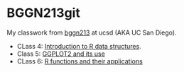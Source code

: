 # BGGN213git
My classwork from [bggn213](https://bioboot.github.io/bggn213_F24/) at ucsd (AKA UC San Diego).

- CLass 4: [Introduction to R data structures](https://github.com/yosarian707/bggn213_git/blob/main/class04/class04.R).
- Class 5: [GGPLOT2 and its use](https://github.com/yosarian707/bggn213_git/blob/main/class05/class05.qmd)
- CLass 6: [R functions and their applications]()

